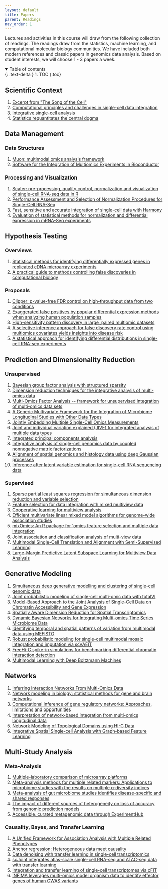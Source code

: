 ```yaml
---
layout: default
title: Papers
parent: Readings
nav_order: 1
---
```


Lectures and activities in this course will draw from the following collection
of readings. The readings draw from the statistics, machine learning, and
computational molecular biology communities. We have included both modern
references and classic papers in genomics data analysis.  Based on student
interests, we will choose 1 - 3 papers a week.

<details open markdown="block">
  <summary>
    Table of contents
  </summary>
  {: .text-delta }
1. TOC
{:toc}
</details>

## Scientific Context

1. [Excerpt from "The Song of the Cell"](https://news.harvard.edu/gazette/story/2022/11/excerpt-from-siddhartha-mukherjees-the-song-of-the-cell/)
1.	[Computational principles and challenges in single-cell data integration](https://doi.org/10.1038/s41587-021-00895-7)
1.	[Integrative single-cell analysis](https://doi.org/10.1038/s41576-019-0093-7)
1.	[Statistics requantitates the central dogma](https://www.science.org/doi/10.1126/science.aaa8332)

## Data Management

###	Data Structures

1.	[Muon: multimodal omics analysis framework](https://doi.org/10.1186/s13059-021-02577-8)
1.	[Software for the Integration of Multiomics Experiments in Bioconductor](http://cancerres.aacrjournals.org/lookup/doi/10.1158/0008-5472.CAN-17-0344)

### Processing and Visualization
1. [Scater: pre-processing, quality control, normalization and visualization of single-cell RNA-seq data in R](https://doi.org/10.1093/bioinformatics/btw777)
1. [Performance Assessment and Selection of Normalization Procedures for Single-Cell RNA-Seq](https://linkinghub.elsevier.com/retrieve/pii/S2405471219300808)
1. [Fast, sensitive and accurate integration of single-cell data with Harmony](https://doi.org/10.1038/s41592-019-0619-0)
1. [Evaluation of statistical methods for normalization and differential expression in mRNA-Seq experiments](https://doi.org/10.1186/1471-2105-11-94)

## Hypothesis Testing

### Overviews

1. [Statistical methods for identifying differentially expressed genes in replicated cDNA microarray experiments](https://www.jstor.org/stable/pdf/24307038.pdf)
1. [A practical guide to methods controlling false discoveries in computational biology](https://doi.org/10.1186/s13059-019-1716-1)

### Proposals

1.	[Clipper: p-value-free FDR control on high-throughput data from two conditions](https://doi.org/10.1186/s13059-021-02506-9)
1. [Exaggerated false positives by popular differential expression methods when analyzing human population samples](https://doi.org/10.1186/s13059-022-02648-4)
1. [High-sensitivity pattern discovery in large, paired multiomic datasets](https://doi.org/10.1093/bioinformatics/btac232)
1.	[A selective inference approach for false discovery rate control using multiomics covariates yields insights into disease risk](https://www.pnas.org/content/117/26/15028)
1.	[A statistical approach for identifying differential distributions in single-cell RNA-seq experiments](https://doi.org/10.1186/s13059-016-1077-y)

## Prediction and Dimensionality Reduction

### Unsupervised

1.	[Bayesian group factor analysis with structured sparsity](https://jmlr.org/papers/v17/14-472.html)
1.	[Dimension reduction techniques for the integrative analysis of multi-omics data](https://academic.oup.com/bib/article-lookup/doi/10.1093/bib/bbv108)
1.	[Multi-Omics Factor Analysis -- framework for unsupervised integration of multi-omics data sets](https://doi.org/10.15252/msb.20178124)
1.	[A Generic Multivariate Framework for the Integration of Microbiome Longitudinal Studies with Other Data Types](https://www.frontiersin.org/article/10.3389/fgene.2019.00963)
1. [Jointly Embedding Multiple Single-Cell Omics Measurements](https://www.ncbi.nlm.nih.gov/pmc/articles/PMC8496402/#:~:text=10.4230/LIPIcs.WABI.2019.10)
1. [Joint and individual variation explained (JIVE) for integrated analysis of multiple data types](https://projecteuclid.org/journals/annals-of-applied-statistics/volume-7/issue-1/Joint-and-individual-variation-explained-JIVE-for-integrated-analysis-of/10.1214/12-AOAS597.full)
1. [Integrated principal components analysis](https://dl.acm.org/doi/abs/10.5555/3546258.3546456)
1. [Integrative analysis of single-cell genomics data by coupled nonnegative matrix factorizations](https://www.pnas.org/doi/10.1073/pnas.1805681115)
1.	[Alignment of spatial genomics and histology data using deep Gaussian processes](https://www.biorxiv.org/content/biorxiv/early/2022/01/11/2022.01.10.475692.full.pdf)
1.	[Inference after latent variable estimation for single-cell RNA sequencing data](https://doi.org/10.1093/biostatistics/kxac047)

###	Supervised

1.	[Sparse partial least squares regression for simultaneous dimension reduction and variable selection](https://onlinelibrary.wiley.com/doi/abs/10.1111/j.1467-9868.2009.00723.x)
1. [Feature selection for data integration with mixed multiview data](https://doi.org/10.1214/20-AOAS1389)
1. [Cooperative learning for multiview analysis](https://www.pnas.org/doi/10.1073/pnas.2202113119)
1. [Efficient multivariate linear mixed model algorithms for genome-wide association studies](https://doi.org/10.1038/nmeth.2848)
1. [mixOmics: An R package for 'omics feature selection and multiple data integration](https://doi.org/10.1371/journal.pcbi.1005752)
1. [Joint association and classification analysis of multi-view data](https://arxiv.org/abs/1811.08511)
1. [Multimodal Single-Cell Translation and Alignment with Semi-Supervised Learning](https://www.liebertpub.com/doi/pdf/10.1089/cmb.2022.0264)
1.	[Large-Margin Predictive Latent Subspace Learning for Multiview Data Analysis](http://ieeexplore.ieee.org/document/6332444/)

## Generative Modeling

1.	[Simultaneous deep generative modelling and clustering of single-cell genomic data](https://www.nature.com/articles/s42256-021-00333-y)
1. [Joint probabilistic modeling of single-cell multi-omic data with totalVI](http://www.nature.com/articles/s41592-020-01050-x)
5.	[Model-Based Approach to the Joint Analysis of Single-Cell Data on Chromatin Accessibility and Gene Expression](https://projecteuclid.org/journals/statistical-science/volume-35/issue-1/Model-Based-Approach-to-the-Joint-Analysis-of-Single-Cell/10.1214/19-STS714.full)
2.	[Spatially Aware Dimension Reduction for Spatial Transcriptomics](https://doi.org/10.1038/s41467-022-34879-1)
3.	[Dynamic Bayesian Networks for Integrating Multi-omics Time Series Microbiome Data](https://journals.asm.org/doi/10.1128/mSystems.01105-20)
4.	[Identifying temporal and spatial patterns of variation from multimodal data using MEFISTO](https://www.nature.com/articles/s41592-021-01343-9)
6.	[Robust probabilistic modeling for single-cell multimodal mosaic integration and imputation via scVAEIT](https://doi.org/10.1073/pnas.2214414119)
1. [FreeHi-C spike-in simulations for benchmarking differential chromatin interaction detection](https://www.sciencedirect.com/science/article/pii/S1046202320300852)
1. [Multimodal Learning with Deep Boltzmann Machines](https://proceedings.neurips.cc/paper/2012/hash/af21d0c97db2e27e13572cbf59eb343d-Abstract.html)

## Networks

1.	[Inferring Interaction Networks From Multi-Omics Data](https://www.frontiersin.org/articles/10.3389/fgene.2019.00535)
2.	[Network modeling in biology: statistical methods for gene and brain networks](https://doi.org/10.1214/20-STS792)
3.	[Computational inference of gene regulatory networks: Approaches, limitations and opportunities](https://linkinghub.elsevier.com/retrieve/pii/S1874939916301882)
4.	[Interpretation of network-based integration from multi-omics longitudinal data](https://doi.org/10.1093/nar/gkab1200)
5.	[Network Modeling of Topological Domains using HI-C Data](https://doi.org/10.1214/19-AOAS1244)
6.	[Integrative Spatial Single-cell Analysis with Graph-based Feature Learning](https://doi.org/10.1101/2020.08.12.248971)

## Multi-Study Analysis

###	Meta-Analysis
1. [Multiple-laboratory comparison of microarray platforms](https://doi.org/10.1038/nmeth756)
1. [Meta-analysis methods for multiple related markers: Applications to microbiome studies with the results on multiple α‐diversity indices](https://onlinelibrary.wiley.com/doi/10.1002/sim.8940)
1. [Meta-analysis of gut microbiome studies identifies disease-specific and shared responses](https://doi.org/10.1038/s41467-017-01973-8)
1. [The impact of different sources of heterogeneity on loss of accuracy from genomic prediction models](https://academic.oup.com/biostatistics/article/21/2/253/5092386)
1. [Accessible, curated metagenomic data through ExperimentHub](https://doi.org/10.1038/nmeth.4468)

### Causality, Bayes, and Transfer Learning
1. [A Unified Framework for Association Analysis with Multiple Related Phenotypes](https://journals.plos.org/plosone/article?id=10.1371/journal.pone.0065245)
1. [Anchor regression: Heterogeneous data meet causality]( https://doi.org/10.1111/rssb.12398)
1. [Data denoising with transfer learning in single-cell transcriptomics](http://www.nature.com/articles/s41592-019-0537-1)
1. [scJoint integrates atlas-scale single-cell RNA-seq and ATAC-seq data with transfer learning](https://www.nature.com/articles/s41587-021-01161-6)
1. [Integration and transfer learning of single-cell transcriptomes via cFIT](https://pnas.org/doi/full/10.1073/pnas.2024383118)
1. [INFIMA leverages multi-omics model organism data to identify effector genes of human GWAS variants](https://doi.org/10.1186/s13059-021-02450-8)
